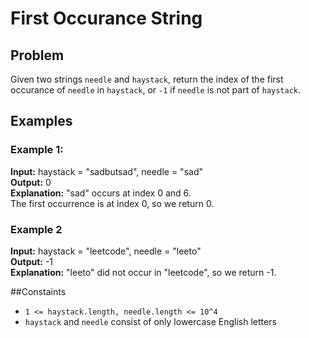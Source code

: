 # First Occurance String

## Problem

Given two strings `needle` and `haystack`, return the index of the first occurance of `needle` in `haystack`, or `-1` if `needle` is not part of `haystack`.

## Examples

### Example 1:

**Input:** haystack = "sadbutsad", needle = "sad"  
**Output:** 0  
**Explanation:** "sad" occurs at index 0 and 6.  
The first occurrence is at index 0, so we return 0.

### Example 2

**Input:** haystack = "leetcode", needle = "leeto"  
**Output:** -1  
**Explanation:** "leeto" did not occur in "leetcode", so we return -1.

##Constaints

- `1 <= haystack.length, needle.length <= 10^4`
- `haystack` and `needle` consist of only lowercase English letters
